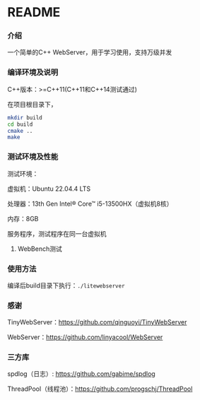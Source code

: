# README

### 介绍

一个简单的C++ WebServer，用于学习使用，支持万级并发

### 编译环境及说明

C++版本：>=C++11(C++11和C++14测试通过)

在项目根目录下，
```bash
mkdir build
cd build
cmake ..
make
```

### 测试环境及性能

测试环境：

虚拟机：Ubuntu 22.04.4 LTS

处理器：13th Gen Intel® Core™ i5-13500HX（虚拟机8核）

内存：8GB

服务程序，测试程序在同一台虚拟机

1. WebBench测试

### 使用方法

编译后build目录下执行：`./litewebserver`

### 感谢

TinyWebServer：https://github.com/qinguoyi/TinyWebServer

WebServer：https://github.com/linyacool/WebServer

### 三方库

spdlog（日志）: https://github.com/gabime/spdlog

ThreadPool（线程池）：https://github.com/progschj/ThreadPool
